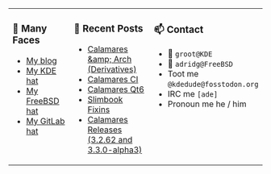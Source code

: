 
<table><tr>
  
<td valign="top" width="30%">
  
### 🙋 Many Faces

- [My blog](https://euroquis.nl/bobulate/)
- [My KDE hat](https://invent.kde.org/adridg)
- [My FreeBSD hat](https://wiki.freebsd.org/AdriaanDeGroot)
- [My GitLab hat](https://gitlab.com/adriaandegroot)
</td>

<td valign="top" width="40%">
  
### 💬 Recent Posts

<!-- BLOG-POST-LIST:START -->
- [Calamares &amp;amp; Arch &lpar;Derivatives&rpar;](https://euroquis.nl//calamares/2023/10/22/calamares.html)
- [Calamares CI](https://euroquis.nl//kde/2023/10/03/calamares-ci.html)
- [Calamares Qt6](https://euroquis.nl//kde/2023/09/09/calamares.html)
- [Slimbook Fixins](https://euroquis.nl//kde/2023/09/02/slimbook.html)
- [Calamares Releases &lpar;3.2.62 and 3.3.0-alpha3&rpar;](https://euroquis.nl//kde/2023/08/29/calamares.html)
<!-- BLOG-POST-LIST:END -->
</td>

<td valign="top" width="30%">
  
### 📫 Contact

- 📧 `groot@KDE`
- 📧 `adridg@FreeBSD`
- Toot me `@kdedude@fosstodon.org`
- IRC me `[ade]`
- Pronoun me he / him
</td>

</tr></table>
